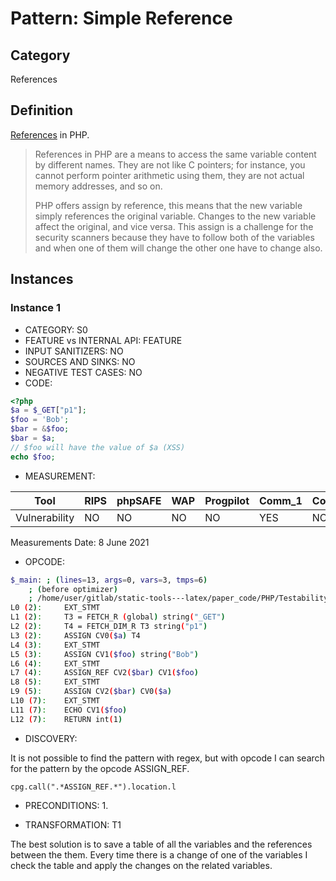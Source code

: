 # Pattern: Simple Reference

## Category

References

## Definition

[References](https://www.php.net/manual/en/language.references.whatare.php) in PHP.

>References in PHP are a means to access the same variable content by different names. They are not like C pointers; for instance, you cannot perform pointer arithmetic using them, they are not actual memory addresses, and so on.
>
>PHP offers assign by reference, this means that the new variable simply references the original variable. Changes to the new variable affect the original, and vice versa. This assign is a challenge for the security scanners because they have to follow both of the variables and when one of them will change the other one have to change also.

## Instances

### Instance 1

- CATEGORY: S0
- FEATURE vs INTERNAL API: FEATURE
- INPUT SANITIZERS:  NO
- SOURCES AND SINKS: NO 
- NEGATIVE TEST CASES: NO
- CODE:

```php
<?php
$a = $_GET["p1"];
$foo = 'Bob';
$bar = &$foo;
$bar = $a;
// $foo will have the value of $a (XSS)
echo $foo;
```

- MEASUREMENT:

| Tool          | RIPS | phpSAFE | WAP  | Progpilot | Comm_1 | Comm_2 | Correct |
| ------------- | ---- | ------- | ---- | --------- | ------- | --------- | ------- |
| Vulnerability | NO   | NO      | NO   | NO        | YES     | NO        | YES     |
Measurements Date: 8 June 2021

- OPCODE:

```bash
$_main: ; (lines=13, args=0, vars=3, tmps=6)
    ; (before optimizer)
    ; /home/user/gitlab/static-tools---latex/paper_code/PHP/Testability_Patterns/17_simple_reference/17_simple_reference.php:1-7
L0 (2):     EXT_STMT
L1 (2):     T3 = FETCH_R (global) string("_GET")
L2 (2):     T4 = FETCH_DIM_R T3 string("p1")
L3 (2):     ASSIGN CV0($a) T4
L4 (3):     EXT_STMT
L5 (3):     ASSIGN CV1($foo) string("Bob")
L6 (4):     EXT_STMT
L7 (4):     ASSIGN_REF CV2($bar) CV1($foo)
L8 (5):     EXT_STMT
L9 (5):     ASSIGN CV2($bar) CV0($a)
L10 (7):    EXT_STMT
L11 (7):    ECHO CV1($foo)
L12 (7):    RETURN int(1)
```

- DISCOVERY:

It is not possible to find the pattern with regex, but with opcode I can search for the pattern by the opcode ASSIGN_REF.

```
cpg.call(".*ASSIGN_REF.*").location.l
```

- PRECONDITIONS:
   1.

- TRANSFORMATION: T1

The best solution is to save a table of all the variables and the references between the them. Every time there is a change of one of the variables I check the table and apply the changes on the related variables.

```

```



